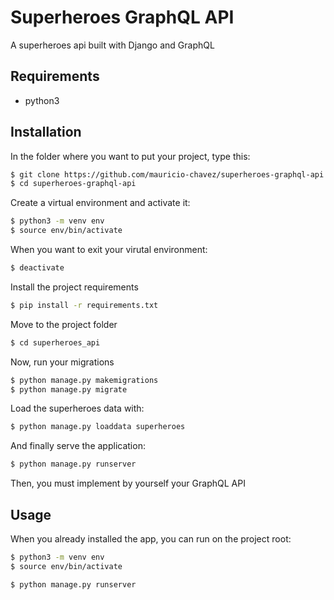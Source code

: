 # Superheroes GraphQL API

A superheroes api built with Django and GraphQL

## Requirements

* python3

## Installation

In the folder where you want to put your project, type this:

```bash
$ git clone https://github.com/mauricio-chavez/superheroes-graphql-api.git
$ cd superheroes-graphql-api
```

Create a virtual environment and activate it:

```bash
$ python3 -m venv env
$ source env/bin/activate
```

When you want to exit your virutal environment:

```bash
$ deactivate
```

Install the project requirements
```bash
$ pip install -r requirements.txt
```

Move to the project folder

```bash
$ cd superheroes_api
```

Now, run your migrations

```bash
$ python manage.py makemigrations
$ python manage.py migrate
```

Load the superheroes data with:

```bash
$ python manage.py loaddata superheroes
```

And finally serve the application:

```bash
$ python manage.py runserver
```

Then, you must implement by yourself your GraphQL API 

## Usage

When you already installed the app, you can run on the project root:

```bash
$ python3 -m venv env
$ source env/bin/activate
```

```bash
$ python manage.py runserver
```

